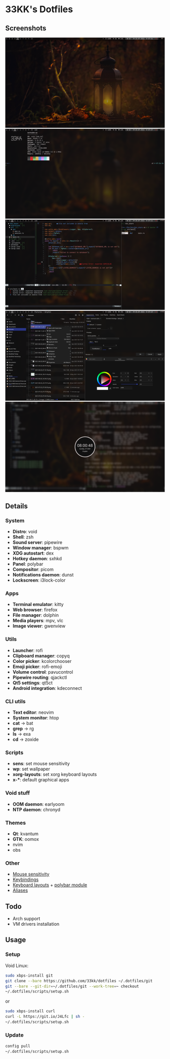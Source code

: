 # 33KK's Dotfiles

## Screenshots

![1](.dotfiles/screenshots/1.png)
![2](.dotfiles/screenshots/2.png)
![3](.dotfiles/screenshots/3.png)
![4](.dotfiles/screenshots/4.png)
![5](.dotfiles/screenshots/5.png)

## Details

### System

- **Distro**: void
- **Shell**: zsh
- **Sound server**: pipewire
- **Window manager**: bspwm
- **XDG autostart**: dex
- **Hotkey daemon**: sxhkd
- **Panel**: polybar
- **Compositor**: picom
- **Notifications daemon**: dunst
- **Lockscreen**: i3lock-color

### Apps

- **Terminal emulator**: kitty
- **Web browser**: firefox
- **File manager**: dolphin
- **Media players**: mpv, vlc
- **Image viewer**: gwenview

### Utils

- **Launcher**: rofi
- **Clipboard manager**: copyq
- **Color picker**: kcolorchooser
- **Emoji picker**: rofi-emoji
- **Volume control**: pavucontrol
- **Pipewire routing**: qjackctl
- **Qt5 settings**: qt5ct
- **Android integration**: kdeconnect

### CLI utils

- **Text editor**: neovim
- **System monitor**: htop
- **cat** -> bat
- **grep** -> rg
- **ls** -> exa
- **cd** -> zoxide

### Scripts
- **sens**: set mouse sensitivity
- **wp**: set wallpaper
- **xorg-layouts**: set xorg keyboard layouts
- **x-\***: default graphical apps

### Void stuff

- **OOM daemon**: earlyoom
- **NTP daemon**: chronyd

### Themes

- **Qt**: kvantum
- **GTK**: oomox
- nvim
- obs

### Other

- [Mouse sensitivity](.local/bin/sens)
- [Keybindings](.config/bspwm/sxhkdrc)
- [Keyboard layouts](.local/bin/xorg-layouts) + [polybar module](.config/polybar/modules/xkeyboard.ini)
- [Aliases](.config/sh/rc.d/alias)

## Todo

- Arch support
- VM drivers installation

## Usage

### Setup

Void Linux:

```bash
sudo xbps-install git
git clone --bare https://github.com/33kk/dotfiles ~/.dotfiles/git
git --bare --git-dir=~/.dotfiles/git --work-tree=~ checkout
~/.dotfiles/scripts/setup.sh
```

or 

```bash
sudo xbps-install curl
curl -L https://git.io/J4Lfc | sh -
~/.dotfiles/scripts/setup.sh
```

### Update

```bash
config pull
~/.dotfiles/scripts/setup.sh
```
